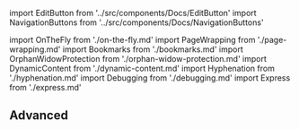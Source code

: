 import EditButton from '../src/components/Docs/EditButton'
import NavigationButtons from '../src/components/Docs/NavigationButtons'

import OnTheFly from './on-the-fly.md'
import PageWrapping from './page-wrapping.md'
import Bookmarks from './bookmarks.md'
import OrphanWidowProtection from './orphan-widow-protection.md'
import DynamicContent from './dynamic-content.md'
import Hyphenation from './hyphenation.md'
import Debugging from './debugging.md'
import Express from './express.md'

<EditButton to="https://github.com/react-pdf/site/blob/master/docs/advanced.md" />

## Advanced

<PageWrapping components={components} />
<Bookmarks components={components} />
<OnTheFly components={components} />
<OrphanWidowProtection components={components} />
<DynamicContent components={components} />
<Debugging components={components} />
<Hyphenation components={components} />
<Express components={components} />

<NavigationButtons
  backSrc="/styling"
  backText="Styling"
  nextSrc="/repl"
  nextText="REPL"
/>
